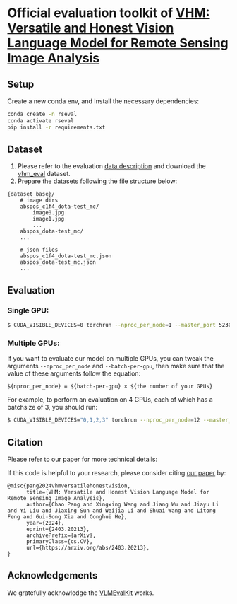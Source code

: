 # Official evaluation toolkit of [VHM: Versatile and Honest Vision Language Model for Remote Sensing Image Analysis](https://fitzpchao.github.io/vhm_page/)



## Setup
Create a new conda env, and Install the necessary dependencies:
```sh
conda create -n rseval
conda activate rseval
pip install -r requirements.txt
```

## Dataset
1. Please refer to the evaluation [data description](https://github.com/opendatalab/VHM/tree/main/docs/Data.md#vhm_eval-dataset) and download the [vhm_eval](https://huggingface.co/datasets/FitzPC/VHM_eval_dataset) dataset.
2. Prepare the datasets following the file structure below:

```
{dataset_base}/
    # image dirs
    abspos_c1f4_dota-test_mc/
        image0.jpg
        image1.jpg
        ...
    abspos_dota-test_mc/
    ...

    # json files
    abspos_c1f4_dota-test_mc.json
    abspos_dota-test_mc.json
    ...
```

## Evaluation

### Single GPU:
```sh
$ CUDA_VISIBLE_DEVICES=0 torchrun --nproc_per_node=1 --master_port 52302 ./model_eval_mp.py --task all --batch-per-gpu 1 --dataset-base ${dataset_base} --save-path ${your_save_path}
```

### Multiple GPUs:
If you want to evaluate our model on multiple GPUs, you can tweak the arguments ```--nproc_per_node``` and ```--batch-per-gpu```, then make sure that the value of these arguments follow the equation:
```
${nproc_per_node} = ${batch-per-gpu} × ${the number of your GPUs}
```

For example, to perform an evaluation on 4 GPUs, each of which has a batchsize of 3, you should run:
```sh
$ CUDA_VISIBLE_DEVICES="0,1,2,3" torchrun --nproc_per_node=12 --master_port 52302 ./model_eval_mp.py --task all --batch-per-gpu 3 --dataset-base ${dataset_base} --save-path ${your_save_path}
```
## Citation
Please refer to our paper for more technical details:

If this code is helpful to your research, please consider citing [our paper](https://arxiv.org/abs/2403.20213) by:

```
@misc{pang2024vhmversatilehonestvision,
      title={VHM: Versatile and Honest Vision Language Model for Remote Sensing Image Analysis}, 
      author={Chao Pang and Xingxing Weng and Jiang Wu and Jiayu Li and Yi Liu and Jiaxing Sun and Weijia Li and Shuai Wang and Litong Feng and Gui-Song Xia and Conghui He},
      year={2024},
      eprint={2403.20213},
      archivePrefix={arXiv},
      primaryClass={cs.CV},
      url={https://arxiv.org/abs/2403.20213}, 
}
```
## Acknowledgements
We gratefully acknowledge the [VLMEvalKit](https://github.com/open-compass/VLMEvalKit) works.



